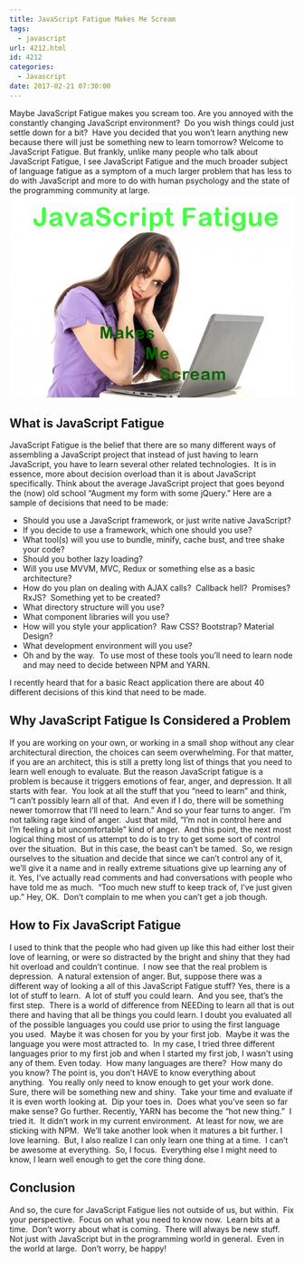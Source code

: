 ```yaml
---
title: JavaScript Fatigue Makes Me Scream
tags:
  - javascript
url: 4212.html
id: 4212
categories:
  - Javascript
date: 2017-02-21 07:30:00
---
```


Maybe JavaScript Fatigue makes you scream too. Are you annoyed with the constantly changing JavaScript environment?  Do you wish things could just settle down for a bit?  Have you decided that you won’t learn anything new because there will just be something new to learn tomorrow? Welcome to JavaScript Fatigue. But frankly, unlike many people who talk about JavaScript Fatigue, I see JavaScript Fatigue and the much broader subject of language fatigue as a symptom of a much larger problem that has less to do with JavaScript and more to do with human psychology and the state of the programming community at large. ![image](/uploads/2017/02/image-2.png "image") 

What is JavaScript Fatigue
--------------------------

JavaScript Fatigue is the belief that there are so many different ways of assembling a JavaScript project that instead of just having to learn JavaScript, you have to learn several other related technologies.  It is in essence, more about decision overload than it is about JavaScript specifically. Think about the average JavaScript project that goes beyond the (now) old school “Augment my form with some jQuery.” Here are a sample of decisions that need to be made:

*   Should you use a JavaScript framework, or just write native JavaScript?
*   If you decide to use a framework, which one should you use?
*   What tool(s) will you use to bundle, minify, cache bust, and tree shake your code?
*   Should you bother lazy loading?
*   Will you use MVVM, MVC, Redux or something else as a basic architecture?
*   How do you plan on dealing with AJAX calls?  Callback hell?  Promises? RxJS?  Something yet to be created?
*   What directory structure will you use?
*   What component libraries will you use?
*   How will you style your application?  Raw CSS? Bootstrap? Material Design?
*   What development environment will you use?
*   Oh and by the way.  To use most of these tools you’ll need to learn node and may need to decide between NPM and YARN.

I recently heard that for a basic React application there are about 40 different decisions of this kind that need to be made.

Why JavaScript Fatigue Is Considered a Problem
----------------------------------------------

If you are working on your own, or working in a small shop without any clear architectural direction, the choices can seem overwhelming. For that matter, if you are an architect, this is still a pretty long list of things that you need to learn well enough to evaluate. But the reason JavaScript fatigue is a problem is because it triggers emotions of fear, anger, and depression. It all starts with fear.  You look at all the stuff that you “need to learn” and think, “I can’t possibly learn all of that.  And even if I do, there will be something newer tomorrow that I’ll need to learn.” And so your fear turns to anger.  I’m not talking rage kind of anger.  Just that mild, “I’m not in control here and I’m feeling a bit uncomfortable” kind of anger.  And this point, the next most logical thing most of us attempt to do is to try to get some sort of control over the situation.  But in this case, the beast can’t be tamed.  So, we resign ourselves to the situation and decide that since we can’t control any of it, we’ll give it a name and in really extreme situations give up learning any of it. Yes, I’ve actually read comments and had conversations with people who have told me as much.  “Too much new stuff to keep track of, I’ve just given up.” Hey, OK.  Don’t complain to me when you can’t get a job though.

How to Fix JavaScript Fatigue
-----------------------------

I used to think that the people who had given up like this had either lost their love of learning, or were so distracted by the bright and shiny that they had hit overload and couldn’t continue.  I now see that the real problem is depression.  A natural extension of anger. But, suppose there was a different way of looking a all of this JavaScript Fatigue stuff? Yes, there is a lot of stuff to learn.  A lot of stuff you could learn.  And you see, that’s the first step.  There is a world of difference from NEEDing to learn all that is out there and having that all be things you could learn. I doubt you evaluated all of the possible languages you could use prior to using the first language you used.  Maybe it was chosen for you by your first job.  Maybe it was the language you were most attracted to.  In my case, I tried three different languages prior to my first job and when I started my first job, I wasn’t using any of them. Even today.  How many languages are there?  How many do you know? The point is, you don’t HAVE to know everything about anything.  You really only need to know enough to get your work done.  Sure, there will be something new and shiny.  Take your time and evaluate if it is even worth looking at.  Dip your toes in.  Does what you’ve seen so far make sense? Go further. Recently, YARN has become the “hot new thing.”  I tried it.  It didn’t work in my current environment.  At least for now, we are sticking with NPM.  We’ll take another look when it matures a bit further. I love learning.  But, I also realize I can only learn one thing at a time.  I can’t be awesome at everything.  So, I focus.  Everything else I might need to know, I learn well enough to get the core thing done.

Conclusion
----------

And so, the cure for JavaScript Fatigue lies not outside of us, but within.  Fix your perspective.  Focus on what you need to know now.  Learn bits at a time.  Don’t worry about what is coming.  There will always be new stuff.  Not just with JavaScript but in the programming world in general.  Even in the world at large.  Don’t worry, be happy!
